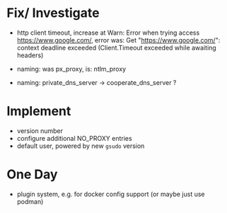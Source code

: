 Fix/ Investigate
=================
- http client timeout, increase at
Warn: Error when trying access https://www.google.com/, error was: Get "https://www.google.com/": context deadline exceeded (Client.Timeout exceeded while awaiting headers)

- naming: was px_proxy, is: ntlm_proxy
- naming: private_dns_server -> cooperate_dns_server ?

Implement
=========
- version number
- configure additional NO_PROXY entries
- default user, powered by new `gsudo` version


One Day
=======
- plugin system, e.g. for docker config support (or maybe just use podman)

